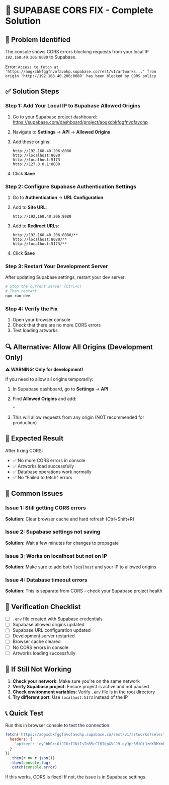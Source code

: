 # 🔧 SUPABASE CORS FIX - Complete Solution

## 🚨 Problem Identified

The console shows CORS errors blocking requests from your local IP `192.168.40.206:8080` to Supabase.

Error: `Access to fetch at 'https://aogxcbkfggfnvofavohp.supabase.co/rest/v1/artworks...' from origin 'http://192.168.40.206:8080' has been blocked by CORS policy`

## ✅ Solution Steps

### Step 1: Add Your Local IP to Supabase Allowed Origins

1. Go to your Supabase project dashboard:
   https://supabase.com/dashboard/project/aogxcbkfggfnvofavohp

2. Navigate to **Settings** → **API** → **Allowed Origins**

3. Add these origins:
   ```
   http://192.168.40.206:8080
   http://localhost:8080
   http://localhost:5173
   http://127.0.0.1:8080
   ```

4. Click **Save**

### Step 2: Configure Supabase Authentication Settings

1. Go to **Authentication** → **URL Configuration**

2. Add to **Site URL**:
   ```
   http://192.168.40.206:8080
   ```

3. Add to **Redirect URLs**:
   ```
   http://192.168.40.206:8080/**
   http://localhost:8080/**
   http://localhost:5173/**
   ```

4. Click **Save**

### Step 3: Restart Your Development Server

After updating Supabase settings, restart your dev server:

```bash
# Stop the current server (Ctrl+C)
# Then restart:
npm run dev
```

### Step 4: Verify the Fix

1. Open your browser console
2. Check that there are no more CORS errors
3. Test loading artworks

## 🔍 Alternative: Allow All Origins (Development Only)

⚠️ **WARNING: Only for development!**

If you need to allow all origins temporarily:

1. In Supabase dashboard, go to **Settings** → **API**

2. Find **Allowed Origins** and add:
   ```
   *
   ```

3. This will allow requests from any origin (NOT recommended for production)

## 🎯 Expected Result

After fixing CORS:
- ✅ No more CORS errors in console
- ✅ Artworks load successfully
- ✅ Database operations work normally
- ✅ No "Failed to fetch" errors

## 🚨 Common Issues

### Issue 1: Still getting CORS errors
**Solution**: Clear browser cache and hard refresh (Ctrl+Shift+R)

### Issue 2: Supabase settings not saving
**Solution**: Wait a few minutes for changes to propagate

### Issue 3: Works on localhost but not on IP
**Solution**: Make sure to add both `localhost` and your IP to allowed origins

### Issue 4: Database timeout errors
**Solution**: This is separate from CORS - check your Supabase project health

## 📝 Verification Checklist

- [ ] `.env` file created with Supabase credentials
- [ ] Supabase allowed origins updated
- [ ] Supabase URL configuration updated
- [ ] Development server restarted
- [ ] Browser cache cleared
- [ ] No CORS errors in console
- [ ] Artworks loading successfully

## 🔄 If Still Not Working

1. **Check your network**: Make sure you're on the same network
2. **Verify Supabase project**: Ensure project is active and not paused
3. **Check environment variables**: Verify `.env` file is in the root directory
4. **Try different port**: Use `localhost:5173` instead of the IP

## 📞 Quick Test

Run this in browser console to test the connection:

```javascript
fetch('https://aogxcbkfggfnvofavohp.supabase.co/rest/v1/artworks?select=*', {
  headers: {
    'apikey': 'eyJhbGciOiJIUzI1NiIsInR5cCI6IkpXVCJ9.eyJpc3MiOiJzdXBhYmFzZSIsInJlZiI6ImFvZ3hjYmtmZ2dmbnZvZmF2b2hwIiwicm9sZSI6ImFub24iLCJpYXQiOjE3NjA3MTMxNDUsImV4cCI6MjA3NjI4OTE0NX0.nDKVGgjXIYJfAAkniUPkx4ckdDJJz21ogiC4A2IYVEc'
  }
})
  .then(r => r.json())
  .then(console.log)
  .catch(console.error)
```

If this works, CORS is fixed! If not, the issue is in Supabase settings.

